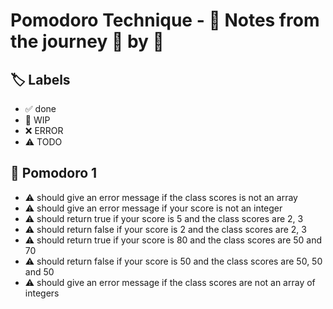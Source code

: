 # Pomodoro Technique - 📝 Notes from the journey 🍅 by 🍅


## 🏷️ Labels

- ✅ done
- 🚧 WIP
- ❌ ERROR
- ⚠ TODO

## 🍅 Pomodoro 1

- ⚠ should give an error message if the class scores is not an array
- ⚠ should give an error message if your score is not an integer
- ⚠ should return true if your score is 5 and the class scores are 2, 3
- ⚠ should return false if your score is 2 and the class scores are 2, 3
- ⚠ should return true if your score is 80 and the class scores are 50 and 70
- ⚠ should return false if your score is 50 and the class scores are 50, 50 and 50
- ⚠ should give an error message if the class scores are not an array of integers
